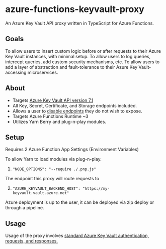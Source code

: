 # azure-functions-keyvault-proxy

An Azure Key Vault API proxy written in TypeScript for Azure Functions.

## Goals

To allow users to insert custom logic before or after requests to their Azure Key Vault instances, with minimal setup.
To allow users to log queries, intercept queries, add custom security mechanisms, etc.
To allow users to add a layer of abstraction and fault-tolerance to their Azure Key Vault-accessing microservices.

## About

- Targets [Azure Key Vault API version 7.1](https://docs.microsoft.com/en-us/rest/api/keyvault/)
- All Key, Secret, Certificate, and Storage endpoints included.
- Allows a user to [disable endpoints](https://docs.microsoft.com/en-us/azure/azure-functions/disable-function) they do not wish to expose.
- Targets Azure Functions Runtime ~3
- Utilizes Yarn Berry and plug-n-play modules. 

## Setup

Requires 2 Azure Function App Settings (Environment Variables)

To allow Yarn to load modules via plug-n-play.

1. `"NODE_OPTIONS": "--require ./.pnp.js"`

The endpoint this proxy will route requests to

2. `"AZURE_KEYVAULT_BACKEND_HOST": "https://my-keyvault.vault.azure.net"`

Azure deployment is up to the user, it can be deployed via zip deploy or through a pipeline.

## Usage

Usage of the proxy involves [standard Azure Key Vault authentication, requests, and responses.](https://docs.microsoft.com/en-us/azure/key-vault/general/authentication-requests-and-responses)

